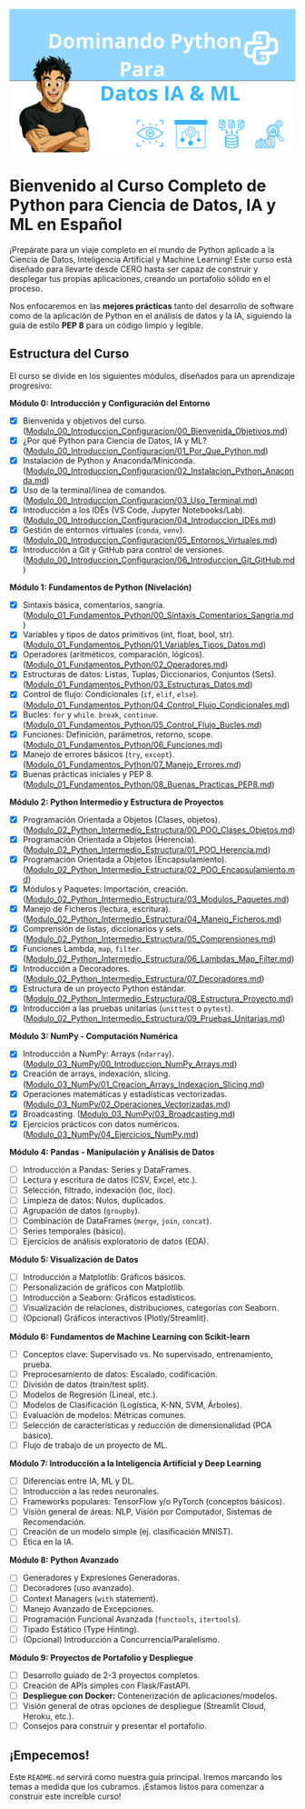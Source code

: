 ![Curso Python Banner](assets/banner.png)

# Bienvenido al Curso Completo de Python para Ciencia de Datos, IA y ML en Español

¡Prepárate para un viaje completo en el mundo de Python aplicado a la Ciencia de Datos, Inteligencia Artificial y Machine Learning! Este curso está diseñado para llevarte desde CERO hasta ser capaz de construir y desplegar tus propias aplicaciones, creando un portafolio sólido en el proceso.

Nos enfocaremos en las **mejores prácticas** tanto del desarrollo de software como de la aplicación de Python en el análisis de datos y la IA, siguiendo la guía de estilo **PEP 8** para un código limpio y legible.

## Estructura del Curso

El curso se divide en los siguientes módulos, diseñados para un aprendizaje progresivo:

**Módulo 0: Introducción y Configuración del Entorno**
*   [x] Bienvenida y objetivos del curso. ([Modulo_00_Introduccion_Configuracion/00_Bienvenida_Objetivos.md](Modulo_00_Introduccion_Configuracion/00_Bienvenida_Objetivos.md))
*   [x] ¿Por qué Python para Ciencia de Datos, IA y ML? ([Modulo_00_Introduccion_Configuracion/01_Por_Que_Python.md](Modulo_00_Introduccion_Configuracion/01_Por_Que_Python.md))
*   [x] Instalación de Python y Anaconda/Miniconda. ([Modulo_00_Introduccion_Configuracion/02_Instalacion_Python_Anaconda.md](Modulo_00_Introduccion_Configuracion/02_Instalacion_Python_Anaconda.md))
*   [x] Uso de la terminal/línea de comandos. ([Modulo_00_Introduccion_Configuracion/03_Uso_Terminal.md](Modulo_00_Introduccion_Configuracion/03_Uso_Terminal.md))
*   [x] Introducción a los IDEs (VS Code, Jupyter Notebooks/Lab). ([Modulo_00_Introduccion_Configuracion/04_Introduccion_IDEs.md](Modulo_00_Introduccion_Configuracion/04_Introduccion_IDEs.md))
*   [x] Gestión de entornos virtuales (`conda`, `venv`). ([Modulo_00_Introduccion_Configuracion/05_Entornos_Virtuales.md](Modulo_00_Introduccion_Configuracion/05_Entornos_Virtuales.md))
*   [x] Introducción a Git y GitHub para control de versiones. ([Modulo_00_Introduccion_Configuracion/06_Introduccion_Git_GitHub.md](Modulo_00_Introduccion_Configuracion/06_Introduccion_Git_GitHub.md))

**Módulo 1: Fundamentos de Python (Nivelación)**
*   [x] Sintaxis básica, comentarios, sangría. ([Modulo_01_Fundamentos_Python/00_Sintaxis_Comentarios_Sangria.md](Modulo_01_Fundamentos_Python/00_Sintaxis_Comentarios_Sangria.md))
*   [x] Variables y tipos de datos primitivos (int, float, bool, str). ([Modulo_01_Fundamentos_Python/01_Variables_Tipos_Datos.md](Modulo_01_Fundamentos_Python/01_Variables_Tipos_Datos.md))
*   [x] Operadores (aritméticos, comparación, lógicos). ([Modulo_01_Fundamentos_Python/02_Operadores.md](Modulo_01_Fundamentos_Python/02_Operadores.md))
*   [x] Estructuras de datos: Listas, Tuplas, Diccionarios, Conjuntos (Sets). ([Modulo_01_Fundamentos_Python/03_Estructuras_Datos.md](Modulo_01_Fundamentos_Python/03_Estructuras_Datos.md))
*   [x] Control de flujo: Condicionales (`if`, `elif`, `else`). ([Modulo_01_Fundamentos_Python/04_Control_Flujo_Condicionales.md](Modulo_01_Fundamentos_Python/04_Control_Flujo_Condicionales.md))
*   [x] Bucles: `for` y `while`. `break`, `continue`. ([Modulo_01_Fundamentos_Python/05_Control_Flujo_Bucles.md](Modulo_01_Fundamentos_Python/05_Control_Flujo_Bucles.md))
*   [x] Funciones: Definición, parámetros, retorno, scope. ([Modulo_01_Fundamentos_Python/06_Funciones.md](Modulo_01_Fundamentos_Python/06_Funciones.md))
*   [x] Manejo de errores básicos (`try`, `except`). ([Modulo_01_Fundamentos_Python/07_Manejo_Errores.md](Modulo_01_Fundamentos_Python/07_Manejo_Errores.md))
*   [x] Buenas prácticas iniciales y PEP 8. ([Modulo_01_Fundamentos_Python/08_Buenas_Practicas_PEP8.md](Modulo_01_Fundamentos_Python/08_Buenas_Practicas_PEP8.md))

**Módulo 2: Python Intermedio y Estructura de Proyectos**
*   [x] Programación Orientada a Objetos (Clases, objetos). ([Modulo_02_Python_Intermedio_Estructura/00_POO_Clases_Objetos.md](Modulo_02_Python_Intermedio_Estructura/00_POO_Clases_Objetos.md))
*   [x] Programación Orientada a Objetos (Herencia). ([Modulo_02_Python_Intermedio_Estructura/01_POO_Herencia.md](Modulo_02_Python_Intermedio_Estructura/01_POO_Herencia.md))
*   [x] Programación Orientada a Objetos (Encapsulamiento). ([Modulo_02_Python_Intermedio_Estructura/02_POO_Encapsulamiento.md](Modulo_02_Python_Intermedio_Estructura/02_POO_Encapsulamiento.md))
*   [x] Módulos y Paquetes: Importación, creación. ([Modulo_02_Python_Intermedio_Estructura/03_Modulos_Paquetes.md](Modulo_02_Python_Intermedio_Estructura/03_Modulos_Paquetes.md))
*   [x] Manejo de Ficheros (lectura, escritura). ([Modulo_02_Python_Intermedio_Estructura/04_Manejo_Ficheros.md](Modulo_02_Python_Intermedio_Estructura/04_Manejo_Ficheros.md))
*   [x] Comprensión de listas, diccionarios y sets. ([Modulo_02_Python_Intermedio_Estructura/05_Comprensiones.md](Modulo_02_Python_Intermedio_Estructura/05_Comprensiones.md))
*   [x] Funciones Lambda, `map`, `filter`. ([Modulo_02_Python_Intermedio_Estructura/06_Lambdas_Map_Filter.md](Modulo_02_Python_Intermedio_Estructura/06_Lambdas_Map_Filter.md))
*   [x] Introducción a Decoradores. ([Modulo_02_Python_Intermedio_Estructura/07_Decoradores.md](Modulo_02_Python_Intermedio_Estructura/07_Decoradores.md))
*   [x] Estructura de un proyecto Python estándar. ([Modulo_02_Python_Intermedio_Estructura/08_Estructura_Proyecto.md](Modulo_02_Python_Intermedio_Estructura/08_Estructura_Proyecto.md))
*   [x] Introducción a las pruebas unitarias (`unittest` o `pytest`). ([Modulo_02_Python_Intermedio_Estructura/09_Pruebas_Unitarias.md](Modulo_02_Python_Intermedio_Estructura/09_Pruebas_Unitarias.md))

**Módulo 3: NumPy - Computación Numérica**
*   [x] Introducción a NumPy: Arrays (`ndarray`). ([Modulo_03_NumPy/00_Introduccion_NumPy_Arrays.md](Modulo_03_NumPy/00_Introduccion_NumPy_Arrays.md))
*   [x] Creación de arrays, indexación, slicing. ([Modulo_03_NumPy/01_Creacion_Arrays_Indexacion_Slicing.md](Modulo_03_NumPy/01_Creacion_Arrays_Indexacion_Slicing.md))
*   [x] Operaciones matemáticas y estadísticas vectorizadas. ([Modulo_03_NumPy/02_Operaciones_Vectorizadas.md](Modulo_03_NumPy/02_Operaciones_Vectorizadas.md))
*   [x] Broadcasting. ([Modulo_03_NumPy/03_Broadcasting.md](Modulo_03_NumPy/03_Broadcasting.md))
*   [x] Ejercicios prácticos con datos numéricos. ([Modulo_03_NumPy/04_Ejercicios_NumPy.md](Modulo_03_NumPy/04_Ejercicios_NumPy.md))

**Módulo 4: Pandas - Manipulación y Análisis de Datos**
*   [ ] Introducción a Pandas: Series y DataFrames.
*   [ ] Lectura y escritura de datos (CSV, Excel, etc.).
*   [ ] Selección, filtrado, indexación (loc, iloc).
*   [ ] Limpieza de datos: Nulos, duplicados.
*   [ ] Agrupación de datos (`groupby`).
*   [ ] Combinación de DataFrames (`merge`, `join`, `concat`).
*   [ ] Series temporales (básico).
*   [ ] Ejercicios de análisis exploratorio de datos (EDA).

**Módulo 5: Visualización de Datos**
*   [ ] Introducción a Matplotlib: Gráficos básicos.
*   [ ] Personalización de gráficos con Matplotlib.
*   [ ] Introducción a Seaborn: Gráficos estadísticos.
*   [ ] Visualización de relaciones, distribuciones, categorías con Seaborn.
*   [ ] (Opcional) Gráficos interactivos (Plotly/Streamlit).

**Módulo 6: Fundamentos de Machine Learning con Scikit-learn**
*   [ ] Conceptos clave: Supervisado vs. No supervisado, entrenamiento, prueba.
*   [ ] Preprocesamiento de datos: Escalado, codificación.
*   [ ] División de datos (train/test split).
*   [ ] Modelos de Regresión (Lineal, etc.).
*   [ ] Modelos de Clasificación (Logística, K-NN, SVM, Árboles).
*   [ ] Evaluación de modelos: Métricas comunes.
*   [ ] Selección de características y reducción de dimensionalidad (PCA básico).
*   [ ] Flujo de trabajo de un proyecto de ML.

**Módulo 7: Introducción a la Inteligencia Artificial y Deep Learning**
*   [ ] Diferencias entre IA, ML y DL.
*   [ ] Introducción a las redes neuronales.
*   [ ] Frameworks populares: TensorFlow y/o PyTorch (conceptos básicos).
*   [ ] Visión general de áreas: NLP, Visión por Computador, Sistemas de Recomendación.
*   [ ] Creación de un modelo simple (ej. clasificación MNIST).
*   [ ] Ética en la IA.

**Módulo 8: Python Avanzado**
*   [ ] Generadores y Expresiones Generadoras.
*   [ ] Decoradores (uso avanzado).
*   [ ] Context Managers (`with` statement).
*   [ ] Manejo Avanzado de Excepciones.
*   [ ] Programación Funcional Avanzada (`functools`, `itertools`).
*   [ ] Tipado Estático (Type Hinting).
*   [ ] (Opcional) Introducción a Concurrencia/Paralelismo.

**Módulo 9: Proyectos de Portafolio y Despliegue**
*   [ ] Desarrollo guiado de 2-3 proyectos completos.
*   [ ] Creación de APIs simples con Flask/FastAPI.
*   [ ] **Despliegue con Docker:** Contenerización de aplicaciones/modelos.
*   [ ] Visión general de otras opciones de despliegue (Streamlit Cloud, Heroku, etc.).
*   [ ] Consejos para construir y presentar el portafolio.

## ¡Empecemos!

Este `README.md` servirá como nuestra guía principal. Iremos marcando los temas a medida que los cubramos. ¡Estamos listos para comenzar a construir este increíble curso!
